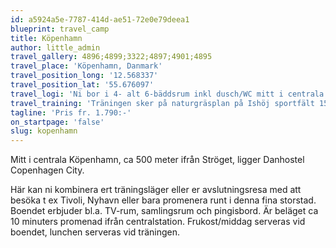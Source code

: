 ```yaml
---
id: a5924a5e-7787-414d-ae51-72e0e79deea1
blueprint: travel_camp
title: Köpenhamn
author: little_admin
travel_gallery: 4896;4899;3322;4897;4901;4895
travel_place: 'Köpenhamn, Danmark'
travel_position_long: '12.568337'
travel_position_lat: '55.676097'
travel_logi: 'Ni bor i 4- alt 6-bäddsrum inkl dusch/WC mitt i centrala Köpenhamn på Danhostel Copenhagen City. Dubbel och enkelrum går att boka mot tillägg.'
travel_training: 'Träningen sker på naturgräsplan på Ishöj sportfält 15 minuters bilfärd från boendet. Går även att åka tåg till planerna. Konstgräsplan mot tillägg. Omklädningsrum måste förbokas men ingår. Här serveras även lunchen.'
tagline: 'Pris fr. 1.790:-'
on_startpage: 'false'
slug: kopenhamn
---
```

<p>Mitt i centrala Köpenhamn, ca 500 meter ifrån Ströget, ligger Danhostel Copenhagen City.</p>
<p>Här kan ni kombinera ert träningsläger eller er avslutningsresa med att besöka t ex Tivoli, Nyhavn eller bara promenera runt i denna fina storstad. Boendet erbjuder bl.a. TV-rum, samlingsrum och pingisbord. Är beläget ca 10 minuters promenad ifrån centralstation. Frukost/middag serveras vid boendet, lunchen serveras vid träningen.</p>
